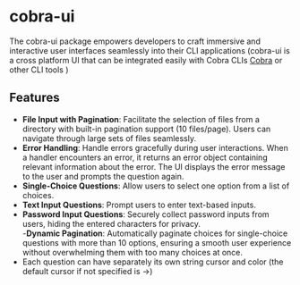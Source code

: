 # cobra-ui 

The cobra-ui package empowers developers to craft immersive and interactive user interfaces seamlessly into their CLI applications (cobra-ui is a cross platform UI that can be integrated easily with Cobra CLIs [Cobra](https://github.com/spf13/cobra) or other CLI tools )

## Features

- **File Input with Pagination**: Facilitate the selection of files from a directory with built-in pagination support (10 files/page). Users can navigate through large sets of files seamlessly.  
- **Error Handling**: Handle errors gracefully during user interactions. When a handler encounters an error, it returns an error object containing relevant information about the error. The UI displays the error message to the user and prompts the question again.  
- **Single-Choice Questions**: Allow users to select one option from a list of choices.
- **Text Input Questions**: Prompt users to enter text-based inputs.  
- **Password Input Questions**: Securely collect password inputs from users, hiding the entered characters for privacy.  
-**Dynamic Pagination**: Automatically paginate choices for single-choice questions with more than 10 options, ensuring a smooth user experience without overwhelming them with too many choices at once.  
- Each question can have separately its own string cursor and color (the default cursor if not specified is ->)

